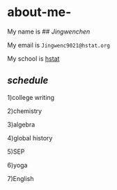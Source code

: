 # about-me-

My name is ## *Jingwenchen* 

My email is ```Jingwenc9021@hstat.org```

My school is  [hstat](https://www.hstat.org/)

_schedule_
  ---
1)college writing

2)chemistry

3)algebra

4)global history

5)SEP

6)yoga

7)English
